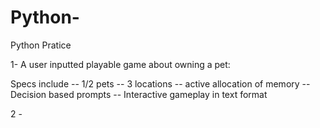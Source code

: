 # Python-
Python Pratice

1- A user inputted playable game about owning a pet: 

Specs include
-- 1/2 pets
-- 3 locations
-- active allocation of memory 
-- Decision based prompts
-- Interactive gameplay in text format 

2 - 
